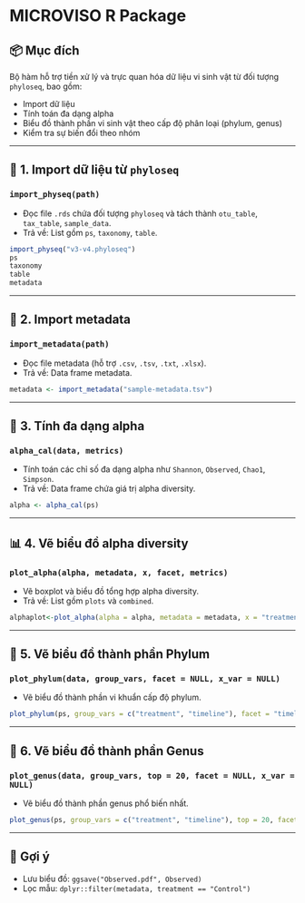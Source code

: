 # MICROVISO R Package

## 📦 Mục đích

Bộ hàm hỗ trợ tiền xử lý và trực quan hóa dữ liệu vi sinh vật từ đối tượng `phyloseq`, bao gồm:

- Import dữ liệu
- Tính toán đa dạng alpha
- Biểu đồ thành phần vi sinh vật theo cấp độ phân loại (phylum, genus)
- Kiểm tra sự biến đổi theo nhóm

---

## 📁 1. Import dữ liệu từ `phyloseq`

### `import_physeq(path)`
- Đọc file `.rds` chứa đối tượng `phyloseq` và tách thành `otu_table`, `tax_table`, `sample_data`.
- Trả về: List gồm `ps`, `taxonomy`, `table`.

```r
import_physeq("v3-v4.phyloseq")
ps 
taxonomy 
table
metadata
```

---

## 📁 2. Import metadata

### `import_metadata(path)`
- Đọc file metadata (hỗ trợ `.csv`, `.tsv`, `.txt`, `.xlsx`).
- Trả về: Data frame metadata.

```r
metadata <- import_metadata("sample-metadata.tsv")
```

---

## 🧮 3. Tính đa dạng alpha

### `alpha_cal(data, metrics)`
- Tính toán các chỉ số đa dạng alpha như `Shannon`, `Observed`, `Chao1`, `Simpson`.
- Trả về: Data frame chứa giá trị alpha diversity.

```r
alpha <- alpha_cal(ps)
```

---

## 📊 4. Vẽ biểu đồ alpha diversity

### `plot_alpha(alpha, metadata, x, facet, metrics)`
- Vẽ boxplot và biểu đồ tổng hợp alpha diversity.
- Trả về: List gồm `plots` và `combined`.

```r
alphaplot<-plot_alpha(alpha = alpha, metadata = metadata, x = "treatment", facet = "timeline")
```

---

## 🧬 5. Vẽ biểu đồ thành phần Phylum

### `plot_phylum(data, group_vars, facet = NULL, x_var = NULL)`
- Vẽ biểu đồ thành phần vi khuẩn cấp độ phylum.

```r
plot_phylum(ps, group_vars = c("treatment", "timeline"), facet = "timeline", x_var = "treatment")
```

---

## 🧬 6. Vẽ biểu đồ thành phần Genus

### `plot_genus(data, group_vars, top = 20, facet = NULL, x_var = NULL)`
- Vẽ biểu đồ thành phần genus phổ biến nhất.

```r
plot_genus(ps, group_vars = c("treatment", "timeline"), top = 20, facet = "timeline", x_var = "treatment")
```

---

## 📌 Gợi ý

- Lưu biểu đồ: `ggsave("Observed.pdf", Observed)`
- Lọc mẫu: `dplyr::filter(metadata, treatment == "Control")`
